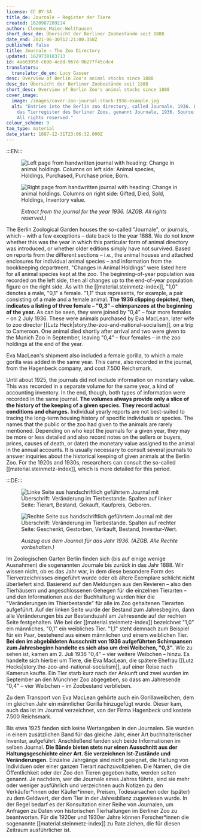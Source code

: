 ```yaml
---
license: CC BY-SA
title_de: Journale – Register der Tiere
created: 1620987289214
author: Clemens Maier-Wolthausen
short_desc_de: Übersicht der Berliner Zoobestände seit 1888
date_end: 2021-06-30T12:21:00.358Z
published: false
title: Journale – The Zoo Directory
updated: 1629738183713
id: 4a663958-cb98-4cdd-967d-9b277f45cdc4
translators:
  translator_de_en: Lucy Gasser
desc: Overview of Berlin Zoo's animal stocks since 1888
desc_de: Übersicht der Berliner Zoobestände seit 1888
short_desc: Overview of Berlin Zoo's animal stocks since 1888
cover_image:
  image: /images/cover-zoo-journal-stock-1936-example.jpg
  alt: "Entries into the Berlin zoo directory, called Journale, 1936. Eintrag in
    das Tierregister des Berliner Zoos, genannt Journale, 1936. Source: AZGB.
    All rights reserved."
colour_scheme: 9
tao_type: material
date_start: 1887-12-31T23:06:32.000Z
---
```



:::EN:::

<figure>

<div class="series">

![Left page from handwritten journal with heading: Change in animal holdings. Columns on left side: Animal species, Holdings, Purchased, Purchase price, Born.](/images/cmw/Journal_1936_l.jpg)

![Right page from handwritten journal with heading: Change in animal holdings. Columns on right side: Gifted, Died, Sold, Holdings, Inventory value. ](/images/cmw/Journal_1936_r.jpg)

</div>

<figcaption>

_Extract from the journal for the year 1936. (AZGB. All rights reserved.)_

</figcaption>

</figure>

The Berlin Zoological Garden houses the so-called "Journale", or journals, which – with a few exceptions – date back to the year 1888. We do not know whether this was the year in which this particular form of animal directory was introduced, or whether older editions simply have not survived. Based on reports from the different sections – i.e., the animal houses and attached enclosures for individual animal species – and information from the bookkeeping department, "Changes in Animal Holdings" were listed here for all animal species kept at the zoo. The beginning-of-year population was recorded on the left side, then all changes up to the end-of-year population figure on the right side. As with the [[material.steinmetz-index]], "1,0" denotes a male, "0,1" a female. "1,1" thus represents, for example, a pair consisting of a male and a female animal. **The 1936 clipping depicted, then, indicates a listing of three female – "0,3" – chimpanzees at the beginning of the year.** As can be seen, they were joined by "0,4" – four more females – on 2 July 1936. These were animals purchased by Eva MacLean, later wife to zoo director [[Lutz Heck|story.the-zoo-and-national-socialism]], on a trip to Cameroon. One animal died shortly after arrival and two were given to the Munich Zoo in September, leaving "0,4" – four females – in the zoo holdings at the end of the year.

Eva MacLean's shipment also included a female gorilla, to which a male gorilla was added in the same year. This came, also recorded in the journal, from the Hagenbeck company, and cost 7.500 Reichsmark.

Until about 1925, the journals did not include information on monetary value. This was recorded in a separate volume for the same year, a kind of accounting inventory. In the end, though, both types of information were recorded in the same journal. **The volumes always provide only a slice of the history of the keeping of a given species. They record actual conditions and changes.** Individual yearly reports are not best-suited to tracing the long-term housing history of specific individuals or species. The names that the public or the zoo had given to the animals are rarely mentioned. Depending on who kept the journals for a given year, they may be more or less detailed and also record notes on the sellers or buyers, prices, causes of death, or (later) the monetary value assigned to the animal in the annual accounts. It is usually necessary to consult several journals to answer inquiries about the historical keeping of given animals at the Berlin Zoo. For the 1920s and 1930s, researchers can consult the so-called [[material.steinmetz-index]], which is more detailed for this period.

:::DE:::

<figure>

<div class="series">

![Linke Seite aus handschriftlich geführtem Journal mit Überschrift: Veränderung im Tierbestande. Spalten auf linker Seite: Tierart, Bestand, Gekauft, Kaufpreis, Geboren.](/images/cmw/Journal_1936_l.jpg)

![Rechte Seite aus handschriftlich geführtem Journal mit der Überschrift: Veränderung im Tierbestande. Spalten auf rechter Seite: Geschenkt, Gestorben, Verkauft, Bestand, Inventur-Wert.](/images/cmw/Journal_1936_r.jpg)

</div>

<figcaption>

_Auszug aus dem Journal für das Jahr 1936. (AZGB. Alle Rechte vorbehalten.)_

</figcaption>

</figure>

Im Zoologischen Garten Berlin finden sich (bis auf einige wenige Ausnahmen) die sogenannten Journale bis zurück in das Jahr 1888. Wir wissen nicht, ob es das Jahr war, in dem diese besondere Form des Tierverzeichnisses eingeführt wurde oder ob ältere Exemplare schlicht nicht überliefert sind. Basierend auf den Meldungen aus den Revieren – also den Tierhäusern und angeschlossenen Gehegen für die einzelnen Tierarten – und den Informationen aus der Buchhaltung wurden hier die "Veränderungen im Thierbestande" für alle im Zoo gehaltenen Tierarten aufgeführt. Auf der linken Seite wurde der Bestand zum Jahresbeginn, dann alle Veränderungen bis zur Bestandszahl am Jahresende auf der rechten Seite festgehalten. Wie bei der [[material.steinmetz-index]] bezeichnet "1,0" ein männliches, "0,1" ein weibliches Tier. "1,1" steht demnach zum Beispiel für ein Paar, bestehend aus einem männlichen und einem weiblichen Tier. **Bei den im abgebildeten Ausschnitt von 1936 aufgeführten Schimpansen zum Jahresbeginn handelte es sich also um drei Weibchen, "0,3".** Wie zu sehen ist, kamen am 2. Juli 1936 "0,4" – vier weitere Weibchen – hinzu. Es handelte sich hierbei um Tiere, die Eva MacLean, die spätere Ehefrau [[Lutz Hecks|story.the-zoo-and-national-socialism]], auf einer Reise nach Kamerun kaufte. Ein Tier starb kurz nach der Ankunft und zwei wurden im September an den Münchner Zoo abgegeben, so dass am Jahresende "0,4" – vier Weibchen – im Zoobestand verblieben.

Zu dem Transport von Eva MacLean gehörte auch ein Gorillaweibchen, dem im gleichen Jahr ein männlicher Gorilla hinzugefügt wurde. Dieser kam, auch das ist im Journal verzeichnet, von der Firma Hagenbeck und kostete 7.500 Reichsmark.

Bis etwa 1925 fanden sich keine Wertangaben in den Journalen. Sie wurden in einem zusätzlichen Band für das gleiche Jahr, einer Art buchhalterischer Inventur, aufgeführt. Anschließend fanden sich beide Informationen im selben Journal. **Die Bände bieten stets nur einen Ausschnitt aus der Haltungsgeschichte einer Art. Sie verzeichnen Ist-Zustände und Veränderungen.** Einzelne Jahrgänge sind nicht geeignet, die Haltung von Individuen oder einer ganzen Tierart nachzuvollziehen. Die Namen, die die Öffentlichkeit oder der Zoo den Tieren gegeben hatte, werden selten genannt. Je nachdem, wer die Journale eines Jahres führte, sind sie mehr oder weniger ausführlich und verzeichnen auch Notizen zu den Verkäufer\*innen oder Käufer\*innen, Preisen, Todesursachen oder (später) zu dem Geldwert, der dem Tier in der Jahresbilanz zugewiesen wurde. In der Regel bedarf es der Konsultation einer Reihe von Journalen, um Anfragen zu Daten von historischen Tierhaltungen im Berliner Zoo zu beantworten. Für die 1920er und 1930er Jahre können Forscher\*innen die sogenannte [[material.steinmetz-index]] zu Rate ziehen, die für diesen Zeitraum ausführlicher ist.
